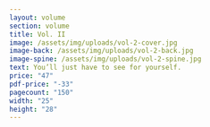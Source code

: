 ```yaml
---
layout: volume
section: volume
title: Vol. II
image: /assets/img/uploads/vol-2-cover.jpg
image-back: /assets/img/uploads/vol-2-back.jpg
image-spine: /assets/img/uploads/vol-2-spine.jpg
text: You’ll just have to see for yourself.
price: "47"
pdf-price: "-33"
pagecount: "150"
width: "25"
height: "28"
---
```


